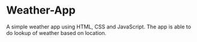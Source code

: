 # Weather-App
A simple weather app using HTML, CSS and JavaScript.  The app is able to do lookup of weather based on location.
